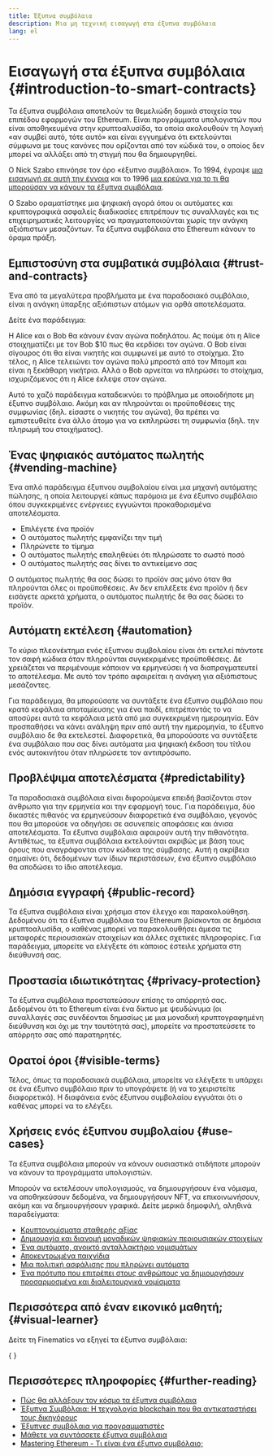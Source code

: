 ```yaml
---
title: Έξυπνα συμβόλαια
description: Μια μη τεχνική εισαγωγή στα έξυπνα συμβόλαια
lang: el
---
```


# Εισαγωγή στα έξυπνα συμβόλαια \{#introduction-to-smart-contracts}

Τα έξυπνα συμβόλαια αποτελούν τα θεμελιώδη δομικά στοιχεία του επιπέδου εφαρμογών του Ethereum. Είναι προγράμματα υπολογιστών που είναι αποθηκευμένα στην κρυπτοαλυσίδα, τα οποία ακολουθούν τη λογική «αν συμβεί αυτό, τότε αυτό» και είναι εγγυημένα ότι εκτελούνται σύμφωνα με τους κανόνες που ορίζονται από τον κώδικά του, ο οποίος δεν μπορεί να αλλάξει από τη στιγμή που θα δημιουργηθεί.

Ο Nick Szabo επινόησε τον όρο «έξυπνο συμβόλαιο». Το 1994, έγραψε [μια εισαγωγή σε αυτή την έννοια](https://www.fon.hum.uva.nl/rob/Courses/InformationInSpeech/CDROM/Literature/LOTwinterschool2006/szabo.best.vwh.net/smart.contracts.html) και το 1996 [μια ερεύνα για το τι θα μπορούσαν να κάνουν τα έξυπνα συμβόλαια](https://www.fon.hum.uva.nl/rob/Courses/InformationInSpeech/CDROM/Literature/LOTwinterschool2006/szabo.best.vwh.net/smart_contracts_2.html).

Ο Szabo οραματίστηκε μια ψηφιακή αγορά όπου οι αυτόματες και κρυπτογραφικά ασφαλείς διαδικασίες επιτρέπουν τις συναλλαγές και τις επιχειρηματικές λειτουργίες να πραγματοποιούνται χωρίς την ανάγκη αξιόπιστων μεσαζόντων. Τα έξυπνα συμβόλαια στο Ethereum κάνουν το όραμα πράξη.

## Εμπιστοσύνη στα συμβατικά συμβόλαια \{#trust-and-contracts}

Ένα από τα μεγαλύτερα προβλήματα με ένα παραδοσιακό συμβόλαιο, είναι η ανάγκη ύπαρξης αξιόπιστων ατόμων για ορθά αποτελέσματα.

Δείτε ένα παράδειγμα:

Η Alice και ο Bob θα κάνουν έναν αγώνα ποδηλάτου. Ας πούμε ότι η Alice στοιχηματίζει με τον Bob $10 πως θα κερδίσει τον αγώνα. Ο Bob είναι σίγουρος ότι θα είναι νικητής και συμφωνεί με αυτό το στοίχημα. Στο τέλος, η Alice τελειώνει τον αγώνα πολύ μπροστά από τον Μπομπ και είναι η ξεκάθαρη νικήτρια. Αλλά ο Bob αρνείται να πληρώσει το στοίχημα, ισχυριζόμενος ότι η Alice έκλεψε στον αγώνα.

Αυτό το χαζό παράδειγμα καταδεικνύει το πρόβλημα με οποιοδήποτε μη έξυπνο συμβόλαιο. Ακόμη και αν πληρούνται οι προϋποθέσεις της συμφωνίας (δηλ. είσαστε ο νικητής του αγώνα), θα πρέπει να εμπιστευθείτε ένα άλλο άτομο για να εκπληρώσει τη συμφωνία (δηλ. την πληρωμή του στοιχήματος).

## Ένας ψηφιακός αυτόματος πωλητής \{#vending-machine}

Ένα απλό παράδειγμα έξυπνου συμβολαίου είναι μια μηχανή αυτόματης πώλησης, η οποία λειτουργεί κάπως παρόμοια με ένα έξυπνο συμβόλαιο όπου συγκεκριμένες ενέργειες εγγυώνται προκαθορισμένα αποτελέσματα.

- Επιλέγετε ένα προϊόν
- Ο αυτόματος πωλητής εμφανίζει την τιμή
- Πληρώνετε το τίμημα
- Ο αυτόματος πωλητής επαληθεύει ότι πληρώσατε το σωστό ποσό
- Ο αυτόματος πωλητής σας δίνει το αντικείμενο σας

Ο αυτόματος πωλητής θα σας δώσει το προϊόν σας μόνο όταν θα πληρούνται όλες οι προϋποθέσεις. Αν δεν επιλέξετε ένα προϊόν ή δεν εισάγετε αρκετά χρήματα, ο αυτόματος πωλητής δε θα σας δώσει το προϊόν.

## Αυτόματη εκτέλεση \{#automation}

Το κύριο πλεονέκτημα ενός έξυπνου συμβολαίου είναι ότι εκτελεί πάντοτε τον σαφή κώδικα όταν πληρούνται συγκεκριμένες προϋποθέσεις. Δε χρειάζεται να περιμένουμε κάποιον να ερμηνεύσει ή να διαπραγματευτεί το αποτέλεσμα. Με αυτό τον τρόπο αφαιρείται η ανάγκη για αξιόπιστους μεσάζοντες.

Για παράδειγμα, θα μπορούσατε να συντάξετε ένα έξυπνο συμβόλαιο που κρατά κεφάλαια αποταμίευσης για ένα παιδί, επιτρέποντάς το να αποσύρει αυτά τα κεφάλαια μετά από μια συγκεκριμένη ημερομηνία. Εάν προσπαθήσει να κάνει ανάληψη πριν από αυτή την ημερομηνία, το έξυπνο συμβόλαιο δε θα εκτελεστεί. Διαφορετικά, θα μπορούσατε να συντάξετε ένα συμβόλαιο που σας δίνει αυτόματα μια ψηφιακή έκδοση του τίτλου ενός αυτοκινήτου όταν πληρώσετε τον αντιπρόσωπο.

## Προβλέψιμα αποτελέσματα \{#predictability}

Τα παραδοσιακά συμβόλαια είναι διφορούμενα επειδή βασίζονται στον άνθρωπο για την ερμηνεία και την εφαρμογή τους. Για παράδειγμα, δύο δικαστές πιθανός να ερμηνεύσουν διαφορετικά ένα συμβόλαιο, γεγονός που θα μπορούσε να οδηγήσει σε ασυνεπείς αποφάσεις και άνισα αποτελέσματα. Τα έξυπνα συμβόλαια αφαιρούν αυτή την πιθανότητα. Αντιθέτως, τα έξυπνα συμβόλαια εκτελούνται ακριβώς με βάση τους όρους που αναγράφονται στον κώδικα της σύμβασης. Αυτή η ακρίβεια σημαίνει ότι, δεδομένων των ίδιων περιστάσεων, ένα έξυπνο συμβόλαιο θα αποδώσει το ίδιο αποτέλεσμα.

## Δημόσια εγγραφή \{#public-record}

Τα έξυπνα συμβόλαια είναι χρήσιμα στον έλεγχο και παρακολούθηση. Δεδομένου ότι τα έξυπνα συμβόλαια του Ethereum βρίσκονται σε δημόσια κρυπτοαλυσίδα, ο καθένας μπορεί να παρακολουθήσει άμεσα τις μεταφορές περιουσιακών στοιχείων και άλλες σχετικές πληροφορίες. Για παράδειγμα, μπορείτε να ελέγξετε ότι κάποιος έστειλε χρήματα στη διεύθυνσή σας.

## Προστασία ιδιωτικότητας \{#privacy-protection}

Τα έξυπνα συμβόλαια προστατεύσουν επίσης το απόρρητό σας. Δεδομένου ότι το Ethereum είναι ένα δίκτυο με ψευδώνυμα (οι συναλλαγές σας συνδέονται δημοσίως με μια μοναδική κρυπτογραφημένη διεύθυνση και όχι με την ταυτότητά σας), μπορείτε να προστατεύσετε το απόρρητο σας από παρατηρητές.

## Ορατοί όροι \{#visible-terms}

Τέλος, όπως τα παραδοσιακά συμβόλαια, μπορείτε να ελέγξετε τι υπάρχει σε ένα έξυπνο συμβόλαιο πριν το υπογράψετε (ή να το χειριστείτε διαφορετικά). Η διαφάνεια ενός έξυπνου συμβολαίου εγγυάται ότι ο καθένας μπορεί να το ελέγξει.

## Χρήσεις ενός έξυπνου συμβολαίου \{#use-cases}

Τα έξυπνα συμβόλαια μπορούν να κάνουν ουσιαστικά οτιδήποτε μπορούν να κάνουν τα προγράμματα υπολογιστών.

Μπορούν να εκτελέσουν υπολογισμούς, να δημιουργήσουν ένα νόμισμα, να αποθηκεύσουν δεδομένα, να δημιουργήσουν NFT, να επικοινωνήσουν, ακόμη και να δημιουργήσουν γραφικά. Δείτε μερικά δημοφιλή, αληθινά παραδείγματα:

- [Κρυπτονομίσματα σταθερής αξίας](/stablecoins/)
- [Δημιουργία και διανομή μοναδικών ψηφιακών περιουσιακών στοιχείων](/nft/)
- [Ένα αυτόματο, ανοικτό ανταλλακτήριο νομισμάτων](/get-eth/#dex)
- [Αποκεντρωμένα παιχνίδια](/dapps/?category=gaming)
- [Μια πολιτική ασφάλισης που πληρώνει αυτόματα](https://etherisc.com/)
- [Ένα πρότυπο που επιτρέπει στους ανθρώπους να δημιουργήσουν προσαρμοσμένα και διαλειτουργικά νομίσματα](/developers/docs/standards/tokens/)

## Περισσότερα από έναν εικονικό μαθητή; \{#visual-learner}

Δείτε τη Finematics να εξηγεί τα έξυπνα συμβόλαια:

{
<YouTube id="pWGLtjG-F5c" />
}

## Περισσότερες πληροφορίες \{#further-reading}

- [Πώς θα αλλάξουν τον κόσμο τα έξυπνα συμβόλαια](https://www.youtube.com/watch?v=pA6CGuXEKtQ)
- [Έξυπνα Συμβόλαια: Η τεχνολογία blockchain που θα αντικαταστήσει τους δικηγόρους](https://blockgeeks.com/guides/smart-contracts/)
- [Έξυπνες συμβόλαια για προγραμματιστές](/developers/docs/smart-contracts/)
- [Μάθετε να συντάσσετε έξυπνα συμβόλαια](/developers/learning-tools/)
- [Mastering Ethereum - Τι είναι ένα έξυπνο συμβόλαιο;](https://github.com/ethereumbook/ethereumbook/blob/develop/07smart-contracts-solidity.asciidoc#what-is-a-smart-contract)
